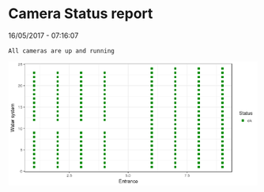 Camera Status report
================
16/05/2017 - 07:16:07

    All cameras are up and running

![](camreport_files/figure-markdown_github/unnamed-chunk-2-1.png)
